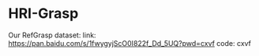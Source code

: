 # HRI-Grasp

Our RefGrasp dataset:
link: https://pan.baidu.com/s/1fwygyjScO0I822f_Dd_5UQ?pwd=cxvf    code: cxvf
